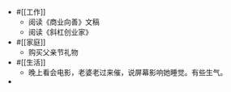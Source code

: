 - #[[工作]]
    - 阅读《商业向善》文稿
    - 阅读《斜杠创业家》
- #[[家庭]]
    - 购买父亲节礼物
- #[[生活]]
    - 晚上看会电影，老婆老过来催，说屏幕影响她睡觉。有些生气。
- 
